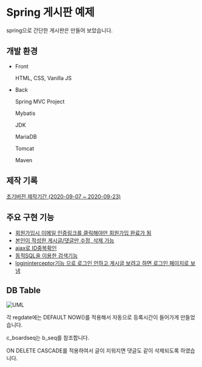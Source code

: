 # Spring 게시판 예제 

spring으로 간단한 게시판은 만들어 보았습니다.

## 개발 환경

- Front

  HTML, CSS, Vanilla JS

- Back

  Spring MVC Project

  Mybatis

  JDK

  MariaDB

  Tomcat

  Maven

## 제작 기록

[초기버전 제작기간 (2020-09-07 ~ 2020-09-23)](/Diary/initsetting.md)

## 주요 구현 기능

- [회원가입시 이메일 인증링크를 클릭해야만 회원가입 완료가 됨](/Diary/functions/emailCheck.md)
- [본인이 작성한 게시글/댓글만 수정, 삭제 가능](/Diary/functions/modifyAndDelete.md)
- [ajax로 ID중복확인](/Diary/functions/idDoubleCheck.md)
- [동적SQL을 이용한 검색기능](/Diary/functions/dynamicSQL.md)
- [logininterceptor기능 으로 로그인 안하고 게시글 보려고 하면 로그인 페이지로 보냄](/Diary/functions/loginInterceptor.md)

## DB Table

![UML](https://user-images.githubusercontent.com/47135267/97111652-69b9a380-1723-11eb-8f45-fda8b6125977.png)



각 regdate에는 DEFAULT NOW()를 적용해서 자동으로 등록시간이 들어가게 만들었습니다.

c_boardseq는 b_seq를 참조합니다.

ON DELETE CASCADE를 적용하여서 글이 지워지면 댓글도 같이 삭제되도록 하였습니다.

